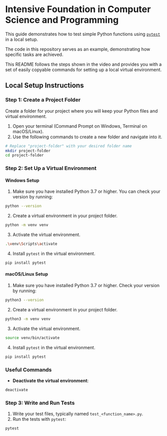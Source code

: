 # Intensive Foundation in Computer Science and Programming

This guide demonstrates how to test simple Python functions using [`pytest`](https://docs.pytest.org/en/stable/contents.html) in a local setup.

The code in this repository serves as an example, demonstrating how specific tasks are achieved. 

This README follows the steps shown in the video and provides you with a set of easily copyable commands for setting up a local virtual environment.

## Local Setup Instructions

### Step 1: Create a Project Folder

Create a folder for your project where you will keep your Python files and virtual environment.

1. Open your terminal (Command Prompt on Windows, Terminal on macOS/Linux).
2. Use the following commands to create a new folder and navigate into it.

```bash
# Replace "project-folder" with your desired folder name
mkdir project-folder
cd project-folder
```

### Step 2: Set Up a Virtual Environment

#### Windows Setup

1. Make sure you have installed Python 3.7 or higher. You can check your version by running:

```bash
python --version
```


2. Create a virtual environment in your project folder.


```bash
python -m venv venv
```


3. Activate the virtual environment.

```bash
.\venv\Scripts\activate
```


4. Install `pytest` in the virtual environment.

```bash
pip install pytest
```


#### macOS/Linux Setup

1. Make sure you have installed Python 3.7 or higher. Check your version by running:

```bash
python3 --version
```


2. Create a virtual environment in your project folder.


```bash
python3 -m venv venv
```


3. Activate the virtual environment.

```bash
source venv/bin/activate
```


4. Install `pytest` in the virtual environment.

```bash
pip install pytest
```

### Useful Commands

- **Deactivate the virtual environment**:

```bash
deactivate
```


### Step 3: Write and Run Tests

1. Write your test files, typically named `test_<function_name>.py`.
2. Run the tests with `pytest`:

```bash
pytest
```
